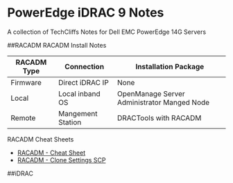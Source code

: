 # PowerEdge iDRAC 9 Notes
A collection of TechCliffs Notes for Dell EMC PowerEdge 14G Servers



##RACADM
RACADM Install Notes

RACADM Type| Connection | Installation Package
----|----|----
Firmware | Direct iDRAC IP | None
Local| Local inband OS | OpenManage Server Administrator Manged Node
Remote| Mangement Station| DRACTools with RACADM 


RACADM Cheat Sheets

* [RACADM - Cheat Sheet](https://github.com/TechCliffs/Notes/blob/master/RACADM/RACADM_Cheat_Sheet.md)
* [RACADM - Clone Settings SCP](https://github.com/TechCliffs/Notes/blob/master/RACADM/RACADM_SCP_Cheat_Sheet.md)



##iDRAC
